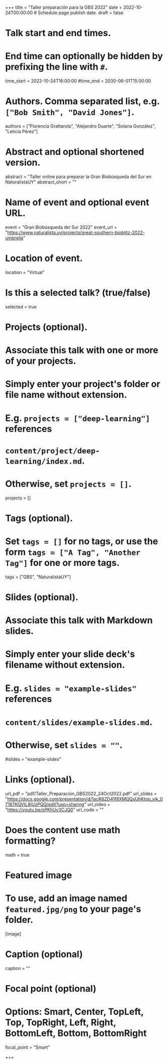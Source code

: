 +++
title = "Taller preparación para la GBS 2022"
date = 2022-10-24T00:00:00  # Schedule page publish date.
draft = false

# Talk start and end times.
#   End time can optionally be hidden by prefixing the line with `#`.
time_start = 2022-10-24T16:00:00
#time_end = 2030-06-01T15:00:00

# Authors. Comma separated list, e.g. `["Bob Smith", "David Jones"]`.
authors = ["Florencia Grattarola", "Alejandro Duarte", "Solana González", "Leticia Pérez"]

# Abstract and optional shortened version.
abstract = "Taller online para preparar la Gran Biobúsqueda del Sur en NaturalistaUY"
abstract_short = ""

# Name of event and optional event URL.
event = "Gran Biobúsqueda del Sur 2022"
event_url = "https://www.naturalista.uy/projects/great-southern-bioblitz-2022-umbrella"

# Location of event.
location = "Virtual"

# Is this a selected talk? (true/false)
selected = true

# Projects (optional).
#   Associate this talk with one or more of your projects.
#   Simply enter your project's folder or file name without extension.
#   E.g. `projects = ["deep-learning"]` references
#   `content/project/deep-learning/index.md`.
#   Otherwise, set `projects = []`.
projects = []

# Tags (optional).
#   Set `tags = []` for no tags, or use the form `tags = ["A Tag", "Another Tag"]` for one or more tags.
tags = ["GBS", "NaturalistaUY"]

# Slides (optional).
#   Associate this talk with Markdown slides.
#   Simply enter your slide deck's filename without extension.
#   E.g. `slides = "example-slides"` references
#   `content/slides/example-slides.md`.
#   Otherwise, set `slides = ""`.
#slides = "example-slides"

# Links (optional).
url_pdf = "pdf/Taller_Preparación_GBS2022_24Oct2022.pdf"
url_slides = "https://docs.google.com/presentation/d/1acK6ZD41f8XMQQsUhKtop_vik_07187KQVtL8iUzPQQ/edit?usp=sharing"
url_video = "https://youtu.be/sPKhUy3CJQ0"
url_code = ""

# Does the content use math formatting?
math = true

# Featured image
# To use, add an image named `featured.jpg/png` to your page's folder.
[image]
  # Caption (optional)
  caption = ""

  # Focal point (optional)
  # Options: Smart, Center, TopLeft, Top, TopRight, Left, Right, BottomLeft, Bottom, BottomRight
  focal_point = "Smart"

+++
